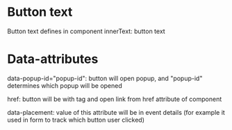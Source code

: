 # Button text
Button text defines in component innerText: <button-component>button text</button-component>

#

# Data-attributes
data-popup-id="popup-id": button will open popup, and "popup-id" determines which popup will be opened

href: button will be with tag <a> and open link from href attribute of component

data-placement: value of this attribute  will be in event details (for example it used in form to track which button user clicked)